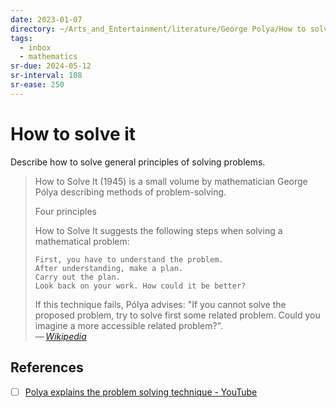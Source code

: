 ```yaml
---
date: 2023-01-07
directory: ~/Arts_and_Entertainment/literature/George Polya/How to solve it (2276)/
tags:
  - inbox
  - mathematics
sr-due: 2024-05-12
sr-interval: 108
sr-ease: 250
---
```


# How to solve it

Describe how to solve general principles of solving problems.
&#10;<br>
> How to Solve It (1945) is a small volume by mathematician George Pólya
> describing methods of problem-solving.
>
> Four principles
>
> How to Solve It suggests the following steps when solving a mathematical problem:
>
>     First, you have to understand the problem.
>     After understanding, make a plan.
>     Carry out the plan.
>     Look back on your work. How could it be better?
>
> If this technique fails, Pólya advises: "If you cannot solve the proposed
> problem, try to solve first some related problem. Could you imagine a more
> accessible related problem?".\
> — <cite>[Wikipedia](https://en.wikipedia.org/wiki/How_to_Solve_It)</cite>

## References

- [ ] [Polya explains the problem solving technique - YouTube](https://www.youtube.com/watch?v=h0gbw-Ur_do)
